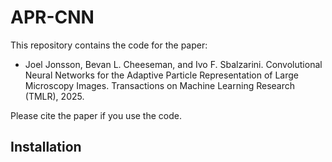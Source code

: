 # APR-CNN

This repository contains the code for the paper:

- Joel Jonsson, Bevan L. Cheeseman, and Ivo F. Sbalzarini. Convolutional Neural Networks for the Adaptive Particle Representation of Large Microscopy Images. Transactions on Machine Learning Research (TMLR), 2025.

Please cite the paper if you use the code.


## Installation


